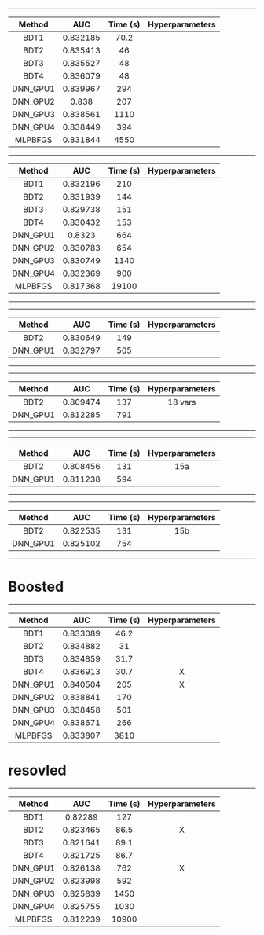 
----------------------------------------

|Method|AUC|Time (s)|Hyperparameters|
|:---:|:---:|:---:|:---:|
| BDT1 | 0.832185 |	70.2 |	|
| BDT2 | 0.835413 | 46	|	|
| BDT3 | 0.835527 |	48 |	|
| BDT4 | 0.836079 |	48 |	|
| DNN_GPU1 | 0.839967 | 294 |	|
| DNN_GPU2 | 0.838 | 207	|	|
| DNN_GPU3 | 0.838561 |	1110 |	|
| DNN_GPU4 | 0.838449 | 394	|	|
| MLPBFGS | 0.831844 | 4550	|	|



----------------------------------------
|Method	|AUC	|Time (s)	|Hyperparameters	|
|:---:|:---:|:---:|:---:|
| BDT1	| 0.832196	| 210	| 	|
| BDT2	| 0.831939	| 144	| 	|
| BDT3	| 0.829738	| 151	| 	|
| BDT4	| 0.830432	| 153	| 	|
| DNN_GPU1	| 0.8323	| 664	| 	|
| DNN_GPU2	| 0.830783	| 654	| 	|
| DNN_GPU3	| 0.830749	| 1140	| 	|
| DNN_GPU4	| 0.832369	| 900	| 	|
| MLPBFGS	| 0.817368	| 19100	| 	|
----------------------------------------

----------------------------------------
|Method	|AUC	|Time (s)	|Hyperparameters	|
|:---:|:---:|:---:|:---:|
| BDT2	| 0.830649	| 149	| 	|
| DNN_GPU1	| 0.832797	| 505	| 	|
----------------------------------------

----------------------------------------
|Method	|AUC	|Time (s)	|Hyperparameters	|
|:---:|:---:|:---:|:---:|
| BDT2	| 0.809474	| 137	| 18 vars	|
| DNN_GPU1	| 0.812285	| 791	| 	|
----------------------------------------

----------------------------------------
|Method	|AUC	|Time (s)	|Hyperparameters	|
|:---:|:---:|:---:|:---:|
| BDT2	| 0.808456	| 131	| 15a	|
| DNN_GPU1	| 0.811238	| 594	| 	|
----------------------------------------

----------------------------------------
|Method	|AUC	|Time (s)	|Hyperparameters	|
|:---:|:---:|:---:|:---:|
| BDT2	| 0.822535	| 131	| 15b	|
| DNN_GPU1	| 0.825102	| 754	| 	|
----------------------------------------


# Boosted
----------------------------------------
|Method	|AUC	|Time (s)	|Hyperparameters	|
|:---:|:---:|:---:|:---:|
| BDT1	| 0.833089	| 46.2	| 	|
| BDT2	| 0.834882	| 31	| 	|
| BDT3	| 0.834859	| 31.7	| 	|
| BDT4	| 0.836913	| 30.7	| X	|
| DNN_GPU1	| 0.840504	| 205	| X	|
| DNN_GPU2	| 0.838841	| 170	| 	|
| DNN_GPU3	| 0.838458	| 501	| 	|
| DNN_GPU4	| 0.838671	| 266	| 	|
| MLPBFGS	| 0.833807	| 3810	| 	|

# resovled
----------------------------------------
|Method	|AUC	|Time (s)	|Hyperparameters	|
|:---:|:---:|:---:|:---:|
| BDT1	| 0.82289	| 127	| 	|
| BDT2	| 0.823465	| 86.5	| X	|
| BDT3	| 0.821641	| 89.1	| 	|
| BDT4	| 0.821725	| 86.7	| 	|
| DNN_GPU1	| 0.826138	| 762	| X	|
| DNN_GPU2	| 0.823998	| 592	| 	|
| DNN_GPU3	| 0.825839	| 1450	| 	|
| DNN_GPU4	| 0.825755	| 1030	| 	|
| MLPBFGS	| 0.812239	| 10900	| 	|


